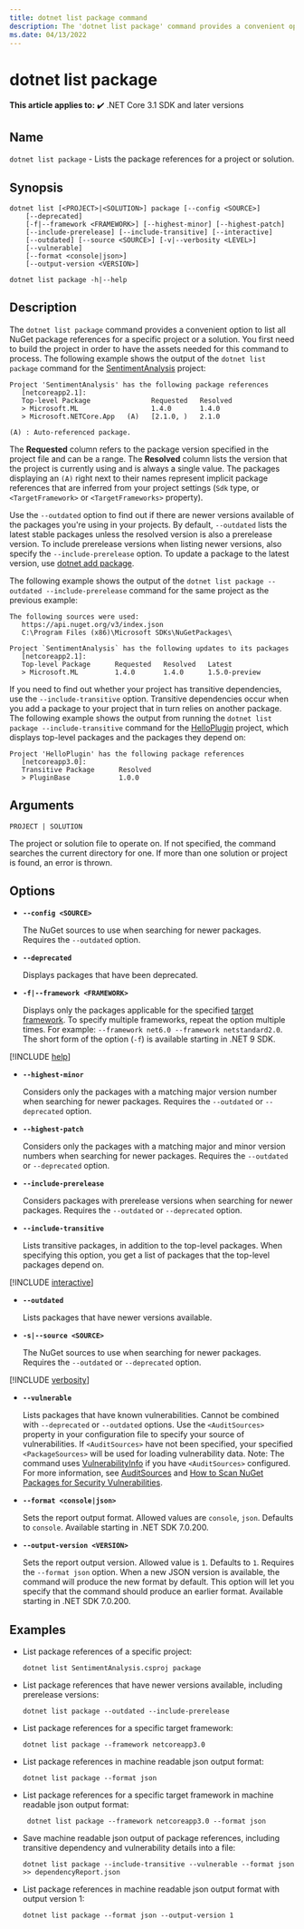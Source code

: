 ```yaml
---
title: dotnet list package command
description: The 'dotnet list package' command provides a convenient option to list the package references for a project or solution.
ms.date: 04/13/2022
---
```

# dotnet list package

**This article applies to:** ✔️ .NET Core 3.1 SDK and later versions

## Name

`dotnet list package` - Lists the package references for a project or solution.

## Synopsis

```dotnetcli
dotnet list [<PROJECT>|<SOLUTION>] package [--config <SOURCE>]
    [--deprecated]
    [-f|--framework <FRAMEWORK>] [--highest-minor] [--highest-patch]
    [--include-prerelease] [--include-transitive] [--interactive]
    [--outdated] [--source <SOURCE>] [-v|--verbosity <LEVEL>]
    [--vulnerable]
    [--format <console|json>]
    [--output-version <VERSION>]

dotnet list package -h|--help
```

## Description

The `dotnet list package` command provides a convenient option to list all NuGet package references for a specific project or a solution. You first need to build the project in order to have the assets needed for this command to process. The following example shows the output of the `dotnet list package` command for the [SentimentAnalysis](https://github.com/dotnet/samples/tree/main/machine-learning/tutorials/SentimentAnalysis) project:

```output
Project 'SentimentAnalysis' has the following package references
   [netcoreapp2.1]:
   Top-level Package               Requested   Resolved
   > Microsoft.ML                  1.4.0       1.4.0
   > Microsoft.NETCore.App   (A)   [2.1.0, )   2.1.0

(A) : Auto-referenced package.
```

The **Requested** column refers to the package version specified in the project file and can be a range. The **Resolved** column lists the version that the project is currently using and is always a single value. The packages displaying an `(A)` right next to their names represent implicit package references that are inferred from your project settings (`Sdk` type, or `<TargetFramework>` or `<TargetFrameworks>` property).

Use the `--outdated` option to find out if there are newer versions available of the packages you're using in your projects. By default, `--outdated` lists the latest stable packages unless the resolved version is also a prerelease version. To include prerelease versions when listing newer versions, also specify the `--include-prerelease` option. To update a package to the latest version, use [dotnet add package](dotnet-add-package.md).

The following example shows the output of the `dotnet list package --outdated --include-prerelease` command for the same project as the previous example:

```output
The following sources were used:
   https://api.nuget.org/v3/index.json
   C:\Program Files (x86)\Microsoft SDKs\NuGetPackages\

Project `SentimentAnalysis` has the following updates to its packages
   [netcoreapp2.1]:
   Top-level Package      Requested   Resolved   Latest
   > Microsoft.ML         1.4.0       1.4.0      1.5.0-preview
```

If you need to find out whether your project has transitive dependencies, use the `--include-transitive` option. Transitive dependencies occur when you add a package to your project that in turn relies on another package. The following example shows the output from running the `dotnet list package --include-transitive` command for the [HelloPlugin](https://github.com/dotnet/samples/tree/main/core/extensions/AppWithPlugin/HelloPlugin) project, which displays top-level packages and the packages they depend on:

```output
Project 'HelloPlugin' has the following package references
   [netcoreapp3.0]:
   Transitive Package      Resolved
   > PluginBase            1.0.0
```

## Arguments

`PROJECT | SOLUTION`

The project or solution file to operate on. If not specified, the command searches the current directory for one. If more than one solution or project is found, an error is thrown.

## Options

- **`--config <SOURCE>`**

  The NuGet sources to use when searching for newer packages. Requires the `--outdated` option.

- **`--deprecated`**

  Displays packages that have been deprecated.
  
- **`-f|--framework <FRAMEWORK>`**

  Displays only the packages applicable for the specified [target framework](../../standard/frameworks.md). To specify multiple frameworks, repeat the option multiple times. For example: `--framework net6.0 --framework netstandard2.0`. The short form of the option (`-f`) is available starting in .NET 9 SDK.

[!INCLUDE [help](../../../includes/cli-help.md)]

- **`--highest-minor`**

  Considers only the packages with a matching major version number when searching for newer packages. Requires the `--outdated` or `--deprecated` option.

- **`--highest-patch`**

  Considers only the packages with a matching major and minor version numbers when searching for newer packages. Requires the `--outdated` or `--deprecated` option.

- **`--include-prerelease`**

  Considers packages with prerelease versions when searching for newer packages. Requires the `--outdated` or `--deprecated` option.

- **`--include-transitive`**

  Lists transitive packages, in addition to the top-level packages. When specifying this option, you get a list of packages that the top-level packages depend on.

[!INCLUDE [interactive](../../../includes/cli-interactive-3-0.md)]

- **`--outdated`**

  Lists packages that have newer versions available.

- **`-s|--source <SOURCE>`**

  The NuGet sources to use when searching for newer packages. Requires the `--outdated` or `--deprecated` option.

[!INCLUDE [verbosity](../../../includes/cli-verbosity-minimal.md)]

- **`--vulnerable`**

  Lists packages that have known vulnerabilities. Cannot be combined with `--deprecated` or `--outdated` options.
  Use the `<AuditSources>` property in your configuration file to specify your source of vulnerabilities.
  If `<AuditSources>` have not been specified, your specified `<PackageSources>` will be used for loading vulnerability data.
  Note: The command uses [VulnerabilityInfo](/nuget/api/vulnerability-info) if you have `<AuditSources>` configured.
  For more information, see [AuditSources](/nuget/concepts/auditing-packages#audit-sources) and [How to Scan NuGet Packages for Security Vulnerabilities](https://devblogs.microsoft.com/nuget/how-to-scan-nuget-packages-for-security-vulnerabilities/).

- **`--format <console|json>`**

  Sets the report output format. Allowed values are `console`, `json`.  Defaults to `console`. Available starting in .NET SDK 7.0.200.

- **`--output-version <VERSION>`**

  Sets the report output version. Allowed value is `1`. Defaults to `1`. Requires the `--format json` option. When a new JSON version is available, the command will produce the new format by default. This option will let you specify that the command should produce an earlier format. Available starting in .NET SDK 7.0.200.

## Examples

- List package references of a specific project:

  ```dotnetcli
  dotnet list SentimentAnalysis.csproj package
  ```

- List package references that have newer versions available, including prerelease versions:

  ```dotnetcli
  dotnet list package --outdated --include-prerelease
  ```

- List package references for a specific target framework:

  ```dotnetcli
  dotnet list package --framework netcoreapp3.0
  ```

- List package references in machine readable json output format:

  ```dotnetcli
  dotnet list package --format json
  ```

- List package references for a specific target framework in machine readable json output format:

  ```dotnetcli
   dotnet list package --framework netcoreapp3.0 --format json
  ```

- Save machine readable json output of package references, including transitive dependency and vulnerability details into a file:

  ```dotnetcli
  dotnet list package --include-transitive --vulnerable --format json >> dependencyReport.json
  ```

- List package references in machine readable json output format with output version 1:

  ```dotnetcli
  dotnet list package --format json --output-version 1
  ```
